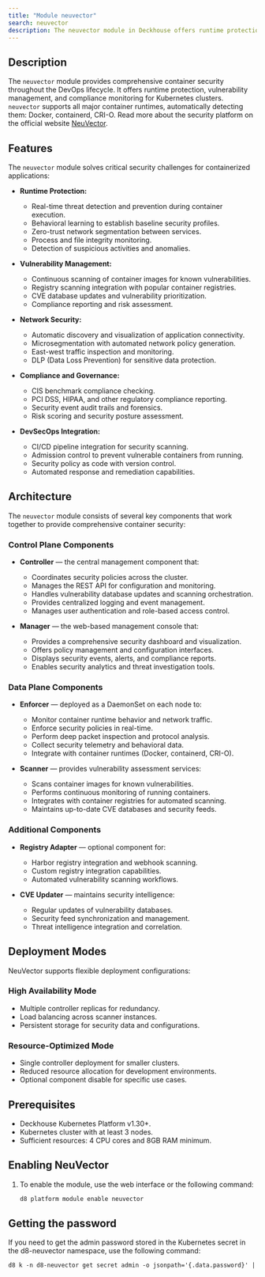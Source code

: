 ```yaml
---
title: "Module neuvector"
search: neuvector
description: The neuvector module in Deckhouse offers runtime protection, vulnerability management, and compliance monitoring for Kubernetes clusters.
---
```


## Description

The `neuvector` module provides comprehensive container security throughout the DevOps lifecycle. It offers runtime protection, vulnerability management, and compliance monitoring for Kubernetes clusters.
`neuvector` supports all major container runtimes, automatically detecting them: Docker, containerd, CRI-O.
Read more about the security platform on the official website [NeuVector](https://open-docs.neuvector.com/).

## Features

The `neuvector` module solves critical security challenges for containerized applications:

- **Runtime Protection:**
  - Real-time threat detection and prevention during container execution.
  - Behavioral learning to establish baseline security profiles.
  - Zero-trust network segmentation between services.
  - Process and file integrity monitoring.
  - Detection of suspicious activities and anomalies.

- **Vulnerability Management:**
  - Continuous scanning of container images for known vulnerabilities.
  - Registry scanning integration with popular container registries.
  - CVE database updates and vulnerability prioritization.
  - Compliance reporting and risk assessment.

- **Network Security:**
  - Automatic discovery and visualization of application connectivity.
  - Microsegmentation with automated network policy generation.
  - East-west traffic inspection and monitoring.
  - DLP (Data Loss Prevention) for sensitive data protection.

- **Compliance and Governance:**
  - CIS benchmark compliance checking.
  - PCI DSS, HIPAA, and other regulatory compliance reporting.
  - Security event audit trails and forensics.
  - Risk scoring and security posture assessment.

- **DevSecOps Integration:**
  - CI/CD pipeline integration for security scanning.
  - Admission control to prevent vulnerable containers from running.
  - Security policy as code with version control.
  - Automated response and remediation capabilities.

## Architecture

The `neuvector` module consists of several key components that work together to provide comprehensive container security:

### Control Plane Components

- **Controller** — the central management component that:
  - Coordinates security policies across the cluster.
  - Manages the REST API for configuration and monitoring.
  - Handles vulnerability database updates and scanning orchestration.
  - Provides centralized logging and event management.
  - Manages user authentication and role-based access control.

- **Manager** — the web-based management console that:
  - Provides a comprehensive security dashboard and visualization.
  - Offers policy management and configuration interfaces.
  - Displays security events, alerts, and compliance reports.
  - Enables security analytics and threat investigation tools.

### Data Plane Components

- **Enforcer** — deployed as a DaemonSet on each node to:
  - Monitor container runtime behavior and network traffic.
  - Enforce security policies in real-time.
  - Perform deep packet inspection and protocol analysis.
  - Collect security telemetry and behavioral data.
  - Integrate with container runtimes (Docker, containerd, CRI-O).

- **Scanner** — provides vulnerability assessment services:
  - Scans container images for known vulnerabilities.
  - Performs continuous monitoring of running containers.
  - Integrates with container registries for automated scanning.
  - Maintains up-to-date CVE databases and security feeds.

### Additional Components

- **Registry Adapter** — optional component for:
  - Harbor registry integration and webhook scanning.
  - Custom registry integration capabilities.
  - Automated vulnerability scanning workflows.

- **CVE Updater** — maintains security intelligence:
  - Regular updates of vulnerability databases.
  - Security feed synchronization and management.
  - Threat intelligence integration and correlation.

## Deployment Modes

NeuVector supports flexible deployment configurations:

### High Availability Mode
- Multiple controller replicas for redundancy.
- Load balancing across scanner instances.
- Persistent storage for security data and configurations.

### Resource-Optimized Mode
- Single controller deployment for smaller clusters.
- Reduced resource allocation for development environments.
- Optional component disable for specific use cases.

## Prerequisites

- Deckhouse Kubernetes Platform v1.30+.
- Kubernetes cluster with at least 3 nodes.
- Sufficient resources: 4 CPU cores and 8GB RAM minimum.

## Enabling NeuVector

1. To enable the module, use the web interface or the following command:

    ```bash
    d8 platform module enable neuvector
    ```

## Getting the password

If you need to get the admin password stored in the Kubernetes secret in the d8-neuvector namespace, use the following command:

```txt
d8 k -n d8-neuvector get secret admin -o jsonpath='{.data.password}' | base64 -d
```
